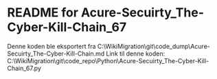 # README for Acure-Secuirty_The-Cyber-Kill-Chain_67
Denne koden ble eksportert fra C:\WikiMigration\git\code_dump\Acure-Secuirty_The-Cyber-Kill-Chain.md
Link til denne koden: C:\WikiMigration\git\code_repo\Python\Acure-Secuirty_The-Cyber-Kill-Chain_67.py
